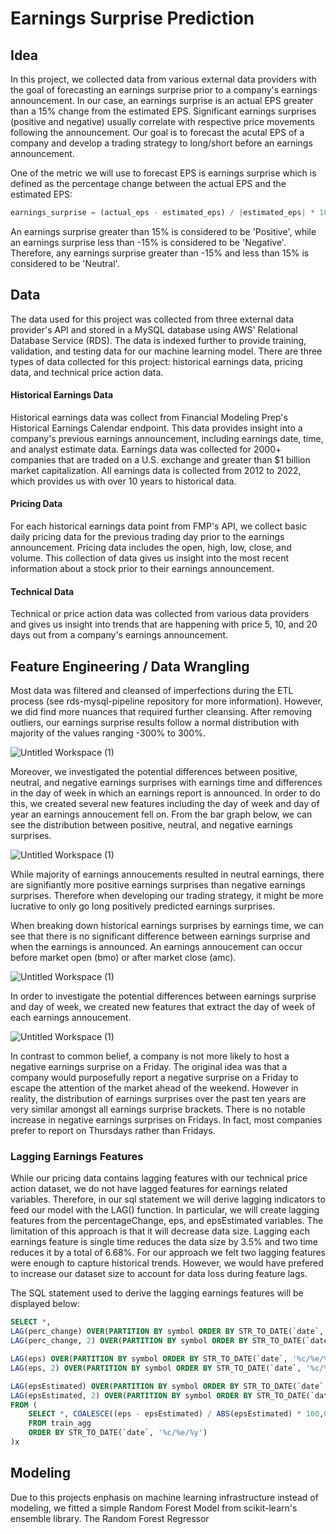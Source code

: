 # Earnings Surprise Prediction

## Idea

In this project, we collected data from various external data providers with the goal of forecasting an earnings surprise prior to a company's earnings announcement. In our case, an earnings surprise is an actual EPS greater than a 15% change from the estimated EPS. Significant earnings surprises (positive and negative) usually correlate with respective price movements following the announcement. Our goal is to forecast the acutal EPS of a company and develop a trading strategy to long/short before an earnings announcement. 

One of the metric we will use to forecast EPS is earnings surprise which is defined as the percentage change between the actual EPS and the estimated EPS: 
```python
earnings_surprise = (actual_eps - estimated_eps) / |estimated_eps| * 100
```

An earnings surprise greater than 15% is considered to be 'Positive', while an earnings surprise less than -15% is considered to be 'Negative'. Therefore, any earnings surprise greater than -15% and less than 15% is considered to be 'Neutral'.

## Data

The data used for this project was collected from three external data provider's API and stored in a MySQL database using AWS' Relational Database Service (RDS). The data is indexed further to provide training, validation, and testing data for our machine learning model. There are three types of data collected for this project: historical earnings data, pricing data, and technical price action data. 

#### Historical Earnings Data
Historical earnings data was collect from Financial Modeling Prep's Historical Earnings Calendar endpoint. This data provides insight into a company's previous earnings announcement, including earnings date, time, and analyst estimate data. Earnings data was collected for 2000+ companies that are traded on a U.S. exchange and greater than $1 billion market capitalization. All earnings data is collected from 2012 to 2022, which provides us with over 10 years to historical data. 

#### Pricing Data
For each historical earnings data point from FMP's API, we collect basic daily pricing data for the previous trading day prior to the earnings announcement. Pricing data includes the open, high, low, close, and volume. This collection of data gives us insight into the most recent information about a stock prior to their earnings announcement.

#### Technical Data
Technical or price action data was collected from various data providers and gives us insight into trends that are happening with price 5, 10, and 20 days out from a company's earnings announcement.

## Feature Engineering / Data Wrangling

Most data was filtered and cleansed of imperfections during the ETL process (see rds-mysql-pipeline repository for more information). However, we did find more nuances that required further cleansing. After removing outliers, our earnings surprise results follow a normal distribution with majority of the values ranging -300% to 300%.

![Untitled Workspace (1)](https://github.com/brodyu/predicting-earnings-surprises/blob/main/visuals/histogram_eps_diff.png)

Moreover, we investigated the potential differences between positive, neutral, and negative earnings surprises with earnings time and differences in the day of week in which an earnings report is announced. In order to do this, we created several new features including the day of week and day of year an earnings annoucement fell on. From the bar graph below, we can see the distribution between positive, neutral, and negative earnings surprises.

![Untitled Workspace (1)](https://github.com/brodyu/predicting-earnings-surprises/blob/main/visuals/earn_bar.png)

While majority of earnings annoucements resulted in neutral earnings, there are signifiantly more positive earnings surprises than negative earnings surprises. Therefore when developing our trading strategy, it might be more lucrative to only go long positively predicted earnings surprises. 

When breaking down historical earnings surprises by earnings time, we can see that there is no significant difference between earnings surprise and when the earnings is announced. An earnings annoucement can occur before market open (bmo) or after market close (amc).

![Untitled Workspace (1)](https://github.com/brodyu/predicting-earnings-surprises/blob/main/visuals/earn_bar_time.png)

In order to investigate the potential differences between earnings surprise and day of week, we created new features that extract the day of week of each earnings annoucement. 

![Untitled Workspace (1)](https://github.com/brodyu/predicting-earnings-surprises/blob/main/visuals/earn_bar_dow.png)

In contrast to common belief, a company is not more likely to host a negative earnings surprise on a Friday. The original idea was that a company would purposefully report a negative surprise on a Friday to escape the attention of the market ahead of the weekend. However in reality, the distribution of earnings surprises over the past ten years are very similar amongst all earnings surprise brackets. There is no notable increase in negative earnings surprises on Fridays. In fact, most companies prefer to report on Thursdays rather than Fridays. 

### Lagging Earnings Features
While our pricing data contains lagging features with our technical price action dataset, we do not have lagged features for earnings related variables. Therefore, in our sql statement we will derive lagging indicators to feed our model with the LAG() function. In particular, we will create lagging features from the percentageChange, eps, and epsEstimated variables. The limitation of this approach is that it will decrease data size. Lagging each earnings feature is single time reduces the data size by 3.5% and two time reduces it by a total of 6.68%. For our approach we felt two lagging features were enough to capture historical trends. However, we would have prefered to increase our dataset size to account for data loss during feature lags. 

The SQL statement used to derive the lagging earnings features will be displayed below: 
```sql
SELECT *, 
LAG(perc_change) OVER(PARTITION BY symbol ORDER BY STR_TO_DATE(`date`, '%c/%e/%y')) AS lastSurp, 
LAG(perc_change, 2) OVER(PARTITION BY symbol ORDER BY STR_TO_DATE(`date`, '%c/%e/%y')) AS last2Surp,

LAG(eps) OVER(PARTITION BY symbol ORDER BY STR_TO_DATE(`date`, '%c/%e/%y')) AS lastEps,
LAG(eps, 2) OVER(PARTITION BY symbol ORDER BY STR_TO_DATE(`date`, '%c/%e/%y')) AS last2Eps,

LAG(epsEstimated) OVER(PARTITION BY symbol ORDER BY STR_TO_DATE(`date`, '%c/%e/%y')) AS lastEst,
LAG(epsEstimated, 2) OVER(PARTITION BY symbol ORDER BY STR_TO_DATE(`date`, '%c/%e/%y')) AS last2Est
FROM (
    SELECT *, COALESCE((eps - epsEstimated) / ABS(epsEstimated) * 100,0) AS perc_change
    FROM train_agg
    ORDER BY STR_TO_DATE(`date`, '%c/%e/%y')
)x
```
## Modeling
Due to this projects enphasis on machine learning infrastructure instead of modeling, we fitted a simple Random Forest Model from scikit-learn's ensemble library. The Random Forest Regressor 
